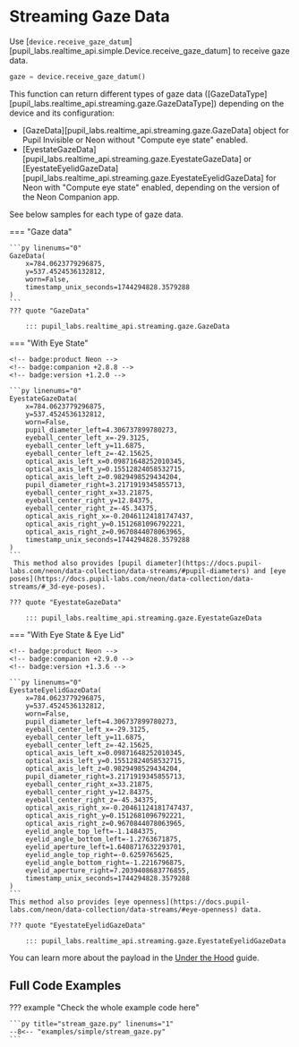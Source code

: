 # Streaming Gaze Data

Use [`device.receive_gaze_datum`][pupil_labs.realtime_api.simple.Device.receive_gaze_datum] to receive gaze data.

```py linenums="0"
gaze = device.receive_gaze_datum()
```

This function can return different types of gaze data ([GazeDataType][pupil_labs.realtime_api.streaming.gaze.GazeDataType]) depending on the device and its configuration:

-   [GazeData][pupil_labs.realtime_api.streaming.gaze.GazeData] object for Pupil Invisible or Neon without "Compute eye state" enabled.
-   [EyestateGazeData][pupil_labs.realtime_api.streaming.gaze.EyestateGazeData] or [EyestateEyelidGazeData][pupil_labs.realtime_api.streaming.gaze.EyestateEyelidGazeData] for Neon with "Compute eye state" enabled, depending on the version of the Neon Companion app.

See below samples for each type of gaze data.

=== "Gaze data"

    ```py linenums="0"
    GazeData(
    	x=784.0623779296875,
    	y=537.4524536132812,
    	worn=False,
    	timestamp_unix_seconds=1744294828.3579288
    )
    ```
    ??? quote "GazeData"

    	::: pupil_labs.realtime_api.streaming.gaze.GazeData

=== "With Eye State"

    <!-- badge:product Neon -->
    <!-- badge:companion +2.8.8 -->
    <!-- badge:version +1.2.0 -->

    ```py linenums="0"
    EyestateGazeData(
    	x=784.0623779296875,
    	y=537.4524536132812,
    	worn=False,
    	pupil_diameter_left=4.306737899780273,
    	eyeball_center_left_x=-29.3125,
    	eyeball_center_left_y=11.6875,
    	eyeball_center_left_z=-42.15625,
    	optical_axis_left_x=0.09871648252010345,
    	optical_axis_left_y=0.15512824058532715,
    	optical_axis_left_z=0.9829498529434204,
    	pupil_diameter_right=3.2171919345855713,
    	eyeball_center_right_x=33.21875,
    	eyeball_center_right_y=12.84375,
    	eyeball_center_right_z=-45.34375,
    	optical_axis_right_x=-0.20461124181747437,
    	optical_axis_right_y=0.1512681096792221,
    	optical_axis_right_z=0.9670844078063965,
    	timestamp_unix_seconds=1744294828.3579288
    )
    ```
     This method also provides [pupil diameter](https://docs.pupil-labs.com/neon/data-collection/data-streams/#pupil-diameters) and [eye poses](https://docs.pupil-labs.com/neon/data-collection/data-streams/#_3d-eye-poses).

    ??? quote "EyestateGazeData"

    	::: pupil_labs.realtime_api.streaming.gaze.EyestateGazeData

=== "With Eye State & Eye Lid"

    <!-- badge:product Neon -->
    <!-- badge:companion +2.9.0 -->
    <!-- badge:version +1.3.6 -->

    ```py linenums="0"
    EyestateEyelidGazeData(
    	x=784.0623779296875,
    	y=537.4524536132812,
    	worn=False,
    	pupil_diameter_left=4.306737899780273,
    	eyeball_center_left_x=-29.3125,
    	eyeball_center_left_y=11.6875,
    	eyeball_center_left_z=-42.15625,
    	optical_axis_left_x=0.09871648252010345,
    	optical_axis_left_y=0.15512824058532715,
    	optical_axis_left_z=0.9829498529434204,
    	pupil_diameter_right=3.2171919345855713,
    	eyeball_center_right_x=33.21875,
    	eyeball_center_right_y=12.84375,
    	eyeball_center_right_z=-45.34375,
    	optical_axis_right_x=-0.20461124181747437,
    	optical_axis_right_y=0.1512681096792221,
    	optical_axis_right_z=0.9670844078063965,
    	eyelid_angle_top_left=-1.1484375,
    	eyelid_angle_bottom_left=-1.2763671875,
    	eyelid_aperture_left=1.6408717632293701,
    	eyelid_angle_top_right=-0.6259765625,
    	eyelid_angle_bottom_right=-1.2216796875,
    	eyelid_aperture_right=7.2039408683776855,
    	timestamp_unix_seconds=1744294828.3579288
    )
    ```
    This method also provides [eye openness](https://docs.pupil-labs.com/neon/data-collection/data-streams/#eye-openness) data.

    ??? quote "EyestateEyelidGazeData"

    	::: pupil_labs.realtime_api.streaming.gaze.EyestateEyelidGazeData

You can learn more about the payload in the [Under the Hood](../../../guides/under-the-hood.md) guide.

## Full Code Examples

??? example "Check the whole example code here"

    ```py title="stream_gaze.py" linenums="1"
    --8<-- "examples/simple/stream_gaze.py"
    ```
